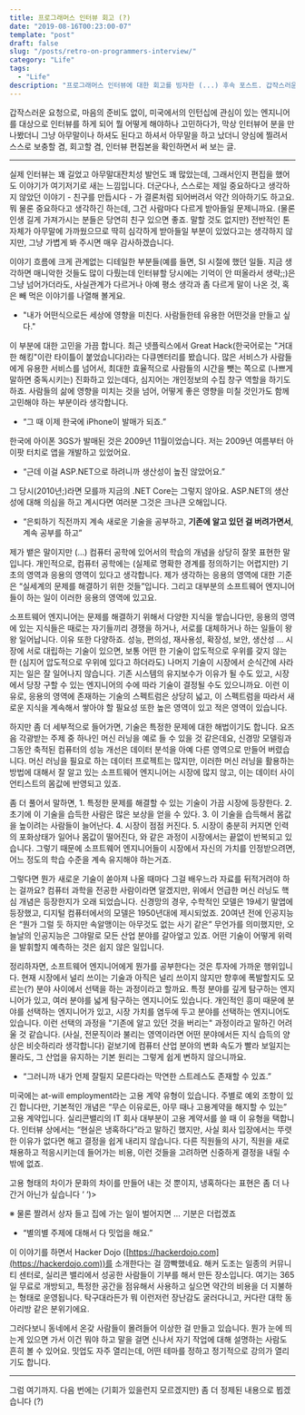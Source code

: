 ```yaml
---
title: 프로그래머스 인터뷰 회고 (?)
date: "2019-08-16T00:23:00-07"
template: "post"
draft: false
slug: "/posts/retro-on-programmers-interview/"
category: "Life"
tags:
  - "Life"
description: "프로그래머스 인터뷰에 대한 회고를 빙자한 (...) 후속 포스트. 갑작스러운 요청으로, 마음의 준비도 없이, 미국에서의 인턴십에 관심이 있는 엔지니어를 대상으로 인터뷰를 하게 되어 뭘 어떻게 해야하나 고민하다가, 막상 인터뷰어 분을 만나봤더니 그냥 아무말이나 하셔도 된다고 하셔서 아무말을 하고 났더니 양심에 찔려서 스스로 보충할 겸, 회고할 겸, 인터뷰 편집본을 확인하면서 써 보는 글."
---
```


갑작스러운 요청으로, 마음의 준비도 없이, 미국에서의 인턴십에 관심이 있는 엔지니어를 대상으로 인터뷰를 하게 되어 뭘 어떻게 해야하나 고민하다가, 막상 인터뷰어 분을 만나봤더니 그냥 아무말이나 하셔도 된다고 하셔서 아무말을 하고 났더니 양심에 찔려서 스스로 보충할 겸, 회고할 겸, 인터뷰 편집본을 확인하면서 써 보는 글.

----------

실제 인터뷰는 꽤 길었고 아무말대잔치성 발언도 꽤 많았는데, 그래서인지 편집을 했어도 이야기가 여기저기로 새는 느낌입니다. 더군다나, 스스로는 제일 중요하다고 생각하지 않았던 이야기 - 친구를 만듭시다 - 가 결론처럼 되어버려서 약간 의아하기도 하고요. 뭐 물론 중요하다고 생각하긴 하는데, 그건 사람마다 다르게 받아들일 문제니까요. (물론 인생 길게 가져가시는 분들은 당연히 친구 있으면 좋죠. 말할 것도 없지만) 전반적인 톤 자체가 아무말에 가까웠으므로 딱히 심각하게 받아들일 부분이 있었다고는 생각하지 않지만, 그냥 가볍게 봐 주시면 매우 감사하겠습니다.

이야기 흐름에 크게 관계없는 디테일한 부분들(예를 들면, SI 시절에 했던 일들. 지금 생각하면 매니악한 것들도 많이 다뤘는데 인터뷰할 당시에는 기억이 안 떠올라서 생략;;)은 그냥 넘어가더라도, 사실관계가 다르거나 아예 평소 생각과 좀 다르게 말이 나온 것, 혹은 빼 먹은 이야기를 나열해 볼게요.


- "내가 어떤식으로든 세상에 영향을 미친다. 사람들한테 유용한 어떤것을 만들고 싶다."

이 부분에 대한 고민을 가끔 합니다. 최근 넷플릭스에서 Great Hack(한국어로는 "거대한 해킹"이란 타이틀이 붙었습니다)라는 다큐멘터리를 봤습니다. 많은 서비스가 사람들에게 유용한 서비스를 넘어서, 최대한 효율적으로 사람들의 시간을 뺏는 쪽으로 (나쁘게 말하면 중독시키는) 진화하고 있는데다, 심지어는 개인정보의 수집 창구 역할을 하기도 하죠. 사람들의 삶에 영향을 미치는 것을 넘어, 어떻게 좋은 영향을 미칠 것인가도 함께 고민해야 하는 부분이라 생각합니다.


- “그 때 이제 한국에 iPhone이 발매가 되죠.”

한국에 아이폰 3GS가 발매된 것은 2009년 11월이었습니다. 저는 2009년 여름부터 아이팟 터치로 앱을 개발하고 있었어요.



- “근데 이걸 ASP.NET으로 하려니까 생산성이 높진 않았어요.”

그 당시(2010년;)라면 모를까 지금의 .NET Core는 그렇지 않아요. ASP.NET의 생산성에 대해 의심을 하고 계시다면 여러분 그것은 크나큰 오해입니다.



- “은퇴하기 직전까지 계속 새로운 기술을 공부하고, **기존에 알고 있던 걸 버려가면서**, 계속 공부를 하고”

제가 뱉은 말이지만 (…) 컴퓨터 공학에 있어서의 학습의 개념을 상당히 잘못 표현한 말입니다. 개인적으로, 컴퓨터 공학에는 (실제로 명확한 경계를 정의하기는 어렵지만) 기초의 영역과 응용의 영역이 있다고 생각합니다. 제가 생각하는 응용의 영역에 대한 기준은 “실세계의 문제를 해결하기 위한 것들”입니다. 그리고 대부분의 소프트웨어 엔지니어들이 하는 일이 이러한 응용의 영역에 있고요.

소프트웨어 엔지니어는 문제를 해결하기 위해서 다양한 지식을 쌓습니다만, 응용의 영역에 있는 지식들은 때로는 자기들끼리 경쟁을 하거나, 서로를 대체하거나 하는 일들이 왕왕 일어납니다. 이유 또한 다양하죠. 성능, 편의성, 재사용성, 확장성, 보안, 생산성 … 시장에 서로 대립하는 기술이 있으면, 보통 어떤 한 기술이 압도적으로 우위를 갖지 않는 한 (심지어 압도적으로 우위에 있다고 하더라도) 나머지 기술이 시장에서 순식간에 사라지는 일은 잘 일어나지 않습니다. 기존 시스템의 유지보수가 이유가 될 수도 있고, 시장에서 당장 구할 수 있는 엔지니어의 수에 따라 기술이 결정될 수도 있으니까요. 이런 이유로, 응용의 영역에 존재하는 기술의 스펙트럼은 상당히 넓고, 이 스펙트럼을 따라서 새로운 지식을 계속해서 쌓아야 할 필요성 또한 높은 영역이 있고 적은 영역이 있습니다.

하지만 좀 더 세부적으로 들어가면, 기술은 특정한 문제에 대한 해법이기도 합니다. 요즈음 각광받는 주제 중 하나인 머신 러닝을 예로 들 수 있을 것 같은데요, 신경망 모델링과 그동안 축적된 컴퓨터의 성능 개선은 데이터 분석을 아예 다른 영역으로 만들어 버렸습니다. 머신 러닝을 필요로 하는 데이터 프로젝트는 많지만, 이러한 머신 러닝을 활용하는 방법에 대해서 잘 알고 있는 소프트웨어 엔지니어는 시장에 많지 않고, 이는 데이터 사이언티스트의 몸값에 반영되고 있죠.

좀 더 풀어서 말하면, 1. 특정한 문제를 해결할 수 있는 기술이 가끔 시장에 등장한다. 2. 초기에 이 기술을 습득한 사람은 많은 보상을 얻을 수 있다. 3. 이 기술을 습득해서 몸값을 높이려는 사람들이 늘어난다. 4. 시장이 점점 커진다. 5. 시장이 충분히 커지면 인력의 포화상태가 일어나 몸값이 떨어진다, 와 같은 과정이 시장에서는 끝없이 반복되고 있습니다. 그렇기 때문에 소프트웨어 엔지니어들이 시장에서 자신의 가치를 인정받으려면, 어느 정도의 학습 수준을 계속 유지해야 하는거죠.

그렇다면 뭔가 새로운 기술이 쏟아져 나올 때마다 그걸 배우느라 자료를 뒤적거려야 하는 걸까요? 컴퓨터 과학을 전공한 사람이라면 알겠지만, 위에서 언급한 머신 러닝도 핵심 개념은 등장한지가 오래 되었습니다. 신경망의 경우, 수학적인 모델은 19세기 말엽에 등장했고, 디지털 컴퓨터에서의 모델은 1950년대에 제시되었죠. 20여년 전에 인공지능은 “뭔가 그럴 듯 하지만 속알맹이는 아무것도 없는 사기 같은” 무언가를 의미했지만, 오늘날의 인공지능은 그야말로 모든 산업 분야를 갈아엎고 있죠. 어떤 기술이 어떻게 위력을 발휘할지 예측하는 것은 쉽지 않은 일입니다.

정리하자면, 소프트웨어 엔지니어에게 뭔가를 공부한다는 것은 투자에 가까운 행위입니다. 현재 시장에서 널리 쓰이는 기술과 아직은 널리 쓰이지 않지만 향후에 폭발할지도 모르는(?) 분야 사이에서 선택을 하는 과정이라고 할까요. 특정 분야를 깊게 탐구하는 엔지니어가 있고, 여러 분야를 넓게 탐구하는 엔지니어도 있습니다. 개인적인 흥미 때문에 분야를 선택하는 엔지니어가 있고, 시장 가치를 염두에 두고 분야를 선택하는 엔지니어도 있습니다. 이런 선택의 과정을 "기존에 알고 있던 것을 버리는" 과정이라고 말하긴 어려울 것 같습니다. (사실, 전문직이라 불리는 영역이라면 어떤 분야에서든 지식 습득의 양상은 비슷하리라 생각합니다) 겉보기에 컴퓨터 산업 분야의 변화 속도가 빨라 보일지는 몰라도, 그 산업을 유지하는 기본 원리는 그렇게 쉽게 변하지 않으니까요.



- “그러니까 내가 언제 잘릴지 모른다라는 막연한 스트레스도 존재할 수 있죠.”

미국에는 at-will employment라는 고용 계약 유형이 있습니다. 주별로 예외 조항이 있긴 합니다만, 기본적인 개념은 “무슨 이유로든, 아무 때나 고용계약을 해지할 수 있는” 고용 계약입니다. 실리콘밸리의 IT 회사 대부분이 고용 계약서를 쓸 때 이 유형을 택합니다. 인터뷰 상에서는 “현실은 냉혹하다”라고 말하긴 했지만, 사실 회사 입장에서는 뚜렷한 이유가 없다면 해고 결정을 쉽게 내리지 않습니다. 다른 직원들의 사기, 직원을 새로 채용하고 적응시키는데 들어가는 비용, 이런 것들을 고려하면 신중하게 결정을 내릴 수 밖에 없죠.

고용 형태의 차이가 문화의 차이를 만들어 내는 것 뿐이지, 냉혹하다는 표현은 좀 더 나간거 아닌가 싶습니다 ‘ ‘)>

※ 물론 짤려서 상자 들고 집에 가는 일이 벌어지면 … 기분은 더럽겠죠



- “별의별 주제에 대해서 다 밋업을 해요.”

이 이야기를 하면서 Hacker Dojo ([https://hackerdojo.com](https://hackerdojo.com))를 소개한다는 걸 깜빡했네요. 해커 도조는 일종의 커뮤니티 센터로, 실리콘 밸리에서 성공한 사람들이 기부를 해서 만든 장소입니다. 여기는 365일 무료로 개방되고, 특정한 공간을 점유해서 사용하고 싶으면 약간의 비용을 더 지불하는 형태로 운영됩니다. 탁구대라든가 뭐 이런저런 장난감도 굴러다니고, 커다란 대학 동아리방 같은 분위기에요.

그러다보니 동네에서 온갖 사람들이 몰려들어 이상한 걸 만들고 있습니다. 뭔가 눈에 띄는게 있으면 가서 이건 뭐야 하고 말을 걸면 신나서 자기 작업에 대해 설명하는 사람도 흔히 볼 수 있어요. 밋업도 자주 열리는데, 어떤 테마를 정하고 정기적으로 강의가 열리기도 합니다.


----------


그럼 여기까지. 다음 번에는 (기회가 있을런지 모르겠지만) 좀 더 정제된 내용으로 뵙겠습니다 (?)